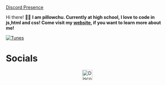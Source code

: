 [Discord Presence](https://lanyard.cnrad.dev/api/828680715905400912)

Hi there! 🤚🏻
**I am pillowchu. Currently at high school, I love to code in js,html and css! Come visit my [website](https://pillowchu.jketamine.dev), if you want to learn more about me!**
  

[![Tunes](https://spotify-github-profile.vercel.app/api/view?uid=ytlokaivq8oahh3nc9vmtcalx&cover_image=true&theme=default&show_offline=false&background_color=121212&interchange=true&bar_color=80ffff&bar_color_cover=true)](https://github.com/kittinan/spotify-github-profile)
<h1>Socials</h1>
<p align="center">
&nbsp;&nbsp;&nbsp;&nbsp;&nbsp;&nbsp;&nbsp;&nbsp;&nbsp;
<a href="https://discord.com/users/828680715905400912" target="_blank"><img alt="Discord" title="Discord" height="32" width="32" src="https://raw.githubusercontent.com/peterthehan/peterthehan/master/assets/discord.svg"></a>&nbsp;&nbsp;&nbsp;&nbsp;&nbsp;&nbsp;&nbsp;&nbsp;&nbsp;
